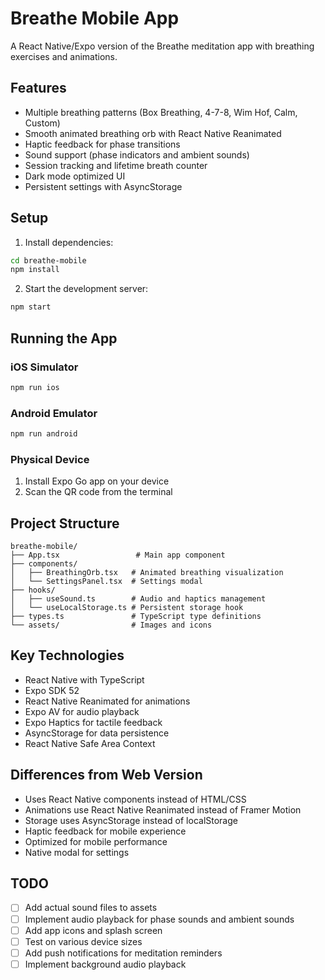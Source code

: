 # Breathe Mobile App

A React Native/Expo version of the Breathe meditation app with breathing exercises and animations.

## Features

- Multiple breathing patterns (Box Breathing, 4-7-8, Wim Hof, Calm, Custom)
- Smooth animated breathing orb with React Native Reanimated
- Haptic feedback for phase transitions
- Sound support (phase indicators and ambient sounds)
- Session tracking and lifetime breath counter
- Dark mode optimized UI
- Persistent settings with AsyncStorage

## Setup

1. Install dependencies:

```bash
cd breathe-mobile
npm install
```

2. Start the development server:

```bash
npm start
```

## Running the App

### iOS Simulator

```bash
npm run ios
```

### Android Emulator

```bash
npm run android
```

### Physical Device

1. Install Expo Go app on your device
2. Scan the QR code from the terminal

## Project Structure

```
breathe-mobile/
├── App.tsx                 # Main app component
├── components/
│   ├── BreathingOrb.tsx   # Animated breathing visualization
│   └── SettingsPanel.tsx  # Settings modal
├── hooks/
│   ├── useSound.ts        # Audio and haptics management
│   └── useLocalStorage.ts # Persistent storage hook
├── types.ts               # TypeScript type definitions
└── assets/                # Images and icons
```

## Key Technologies

- React Native with TypeScript
- Expo SDK 52
- React Native Reanimated for animations
- Expo AV for audio playback
- Expo Haptics for tactile feedback
- AsyncStorage for data persistence
- React Native Safe Area Context

## Differences from Web Version

- Uses React Native components instead of HTML/CSS
- Animations use React Native Reanimated instead of Framer Motion
- Storage uses AsyncStorage instead of localStorage
- Haptic feedback for mobile experience
- Optimized for mobile performance
- Native modal for settings

## TODO

- [ ] Add actual sound files to assets
- [ ] Implement audio playback for phase sounds and ambient sounds
- [ ] Add app icons and splash screen
- [ ] Test on various device sizes
- [ ] Add push notifications for meditation reminders
- [ ] Implement background audio playback
